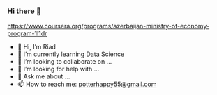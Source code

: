 ### Hi there 👋
https://www.coursera.org/programs/azerbaijan-ministry-of-economy-program-1l1dr
- 👋 Hi, I’m Riad
- 🌱 I’m currently learning  Data Science
- 👯 I’m looking to collaborate on ...
- 🤔 I’m looking for help with ...
- 💬 Ask me about ...
- 📫 How to reach me: potterhappy55@gmail.com


